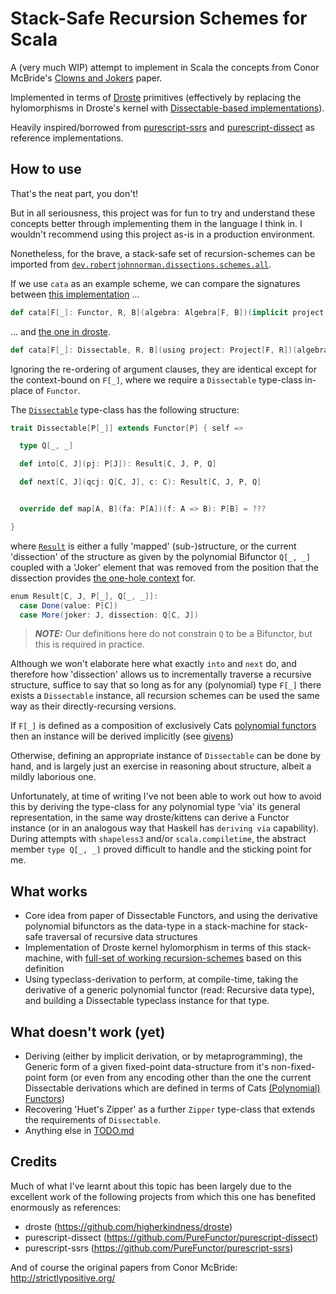 # Stack-Safe Recursion Schemes for Scala

A (very much WIP) attempt to implement in Scala the concepts from Conor McBride's [Clowns and Jokers](https://personal.cis.strath.ac.uk/conor.mcbride/Dissect.pdf) paper. 

Implemented in terms of [Droste](https://github.com/higherkindness/droste) primitives (effectively by replacing the hylomorphisms in Droste's kernel with [Dissectable-based implementations](src/main/scala/schemes/package.scala)).

Heavily inspired/borrowed from [purescript-ssrs](https://github.com/purefunctor/purescript-ssrs) and [purescript-dissect](https://github.com/PureFunctor/purescript-dissect) as reference implementations.

## How to use

That's the neat part, you don't! 

But in all seriousness, this project was for fun to try and understand these concepts better through implementing them in the language I think in. I wouldn't recommend using this project as-is in a production environment.

Nonetheless, for the brave, a stack-safe set of recursion-schemes can be imported from [`dev.robertjohnnorman.dissections.schemes.all`](src/main/scala/schemes/package.scala).

If we use `cata` as an example scheme, we can compare the signatures between [this implementation](src/main/scala/schemes/Folds.scala) ... 

```scala
def cata[F[_]: Functor, R, B](algebra: Algebra[F, B])(implicit project: Project[F, R]): R => B = ???
```
... and [the one in droste](https://github.com/higherkindness/droste/blob/193dff211372cad473efff0e1ee0d02a887bbf43/modules/core/src/main/scala/higherkindness/droste/scheme.scala#L55).

```scala
def cata[F[_]: Dissectable, R, B](using project: Project[F, R])(algebra: Algebra[F, B]): R => B = ???
```

Ignoring the re-ordering of argument clauses, they are identical except for the context-bound on `F[_]`, where we require a `Dissectable` type-class in-place of `Functor`.

The [`Dissectable`](src/main/scala/Dissectable.scala) type-class has the following structure:

```scala
trait Dissectable[P[_]] extends Functor[P] { self =>

  type Q[_, _]

  def into[C, J](pj: P[J]): Result[C, J, P, Q]

  def next[C, J](qcj: Q[C, J], c: C): Result[C, J, P, Q]


  override def map[A, B](fa: P[A])(f: A => B): P[B] = ???

}
```

where [`Result`](src/main/scala/data/Result.scala) is either a fully 'mapped' (sub-)structure, or the current 'dissection' of the structure as given by the polynomial Bifunctor `Q[_, _]` coupled with a 'Joker' element that was removed from the position that the dissection provides [the one-hole context](http://strictlypositive.org/diff.pdf) for.

```scala
enum Result[C, J, P[_], Q[_, _]]:
  case Done(value: P[C])
  case More(joker: J, dissection: Q[C, J])
```

> **_NOTE:_** Our definitions here do not constrain `Q` to be a Bifunctor, but this is required in practice.

Although we won't elaborate here what exactly `into` and `next` do, and therefore how 'dissection' allows us to incrementally traverse a recursive structure, suffice to say that so long as for any (polynomial) type `F[_]` there exists a `Dissectable` instance, all recursion schemes can be used the same way as their directly-recursing versions.

If `F[_]` is defined as a composition of exclusively Cats [polynomial functors](src/main/scala/polynomials/functors/package.scala) then an instance will be derived implicitly (see [givens](src/main/scala/Dissectable.scala))

Otherwise, defining an appropriate instance of `Dissectable` can be done by hand, and is largely just an exercise in reasoning about structure, albeit a mildly laborious one.

Unfortunately, at time of writing I've not been able to work out how to avoid this by deriving the type-class for any polynomial type 'via' its general representation, in the same way droste/kittens can derive a Functor instance (or in an analogous way that Haskell has `deriving via` capability). During attempts with `shapeless3` and/or `scala.compiletime`, the abstract member `type Q[_, _]` proved difficult to handle and the sticking point for me.

## What works

- Core idea from paper of Dissectable Functors, and using the derivative polynomial bifunctors as the data-type in a stack-machine for stack-safe traversal of recursive data structures
- Implementation of Droste kernel hylomorphism in terms of this stack-machine, with [full-set of working recursion-schemes](src/main/scala/schemes/) based on this definition
- Using typeclass-derivation to perform, at compile-time, taking the derivative of a generic polynomial functor (read: Recursive data type), and building a Dissectable typeclass instance for that type.


## What doesn't work (yet)

- Deriving (either by implicit derivation, or by metaprogramming), the Generic form of a given fixed-point data-structure from it's non-fixed-point form (or even from any encoding other than the one the current Dissectable derivations which are defined in terms of Cats [(Polynomial) Functors](src/main/scala/polynomials/functors/package.scala))
- Recovering 'Huet's Zipper' as a further `Zipper` type-class that extends the requirements of `Dissectable`.
- Anything else in [TODO.md](TODO.md)

## Credits

Much of what I've learnt about this topic has been largely due to the excellent work of the following projects from which this one has benefited enormously as references:

- droste (https://github.com/higherkindness/droste)
- purescript-dissect (https://github.com/PureFunctor/purescript-dissect)
- purescript-ssrs (https://github.com/PureFunctor/purescript-ssrs)

And of course the original papers from Conor McBride: http://strictlypositive.org/

